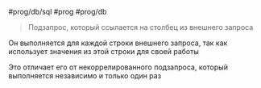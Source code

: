 #prog/db/sql #prog #prog/db 

> Подзапрос, который ссылается на столбец из внешнего запроса

Он выполняется для каждой строки внешнего запроса, так как использует значения из этой строки для своей работы

Это отличает его от некоррелированного подзапроса, который выполняется независимо и только один раз

